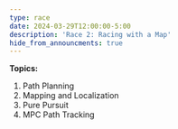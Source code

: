```yaml
---
type: race
date: 2024-03-29T12:00:00-5:00
description: 'Race 2: Racing with a Map'
hide_from_announcments: true
---
```

**Topics:**
1. Path Planning
2. Mapping and Localization
3. Pure Pursuit
4. MPC Path Tracking
